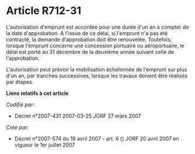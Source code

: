 # Article R712-31

L'autorisation d'emprunt est accordée pour une durée d'un an à compter de la date d'approbation. A l'issue de ce délai, si
l'emprunt n'a pas été contracté, la demande d'approbation doit être renouvelée. Toutefois, lorsque l'emprunt concerne une
concession portuaire ou aéroportuaire, le délai est porté au 31 décembre de la deuxième année suivant celle de l'approbation.

L'autorisation peut prévoir la mobilisation échelonnée de l'emprunt sur plus d'un an, par tranches successives, lorsque les
travaux doivent être réalisés par étapes.

**Liens relatifs à cet article**

_Codifié par_:

  - Décret n°2007-431 2007-03-25 JORF 27 mars 2007

_Créé par_:

  - Décret n°2007-574 du 19 avril 2007 - art. 6 () JORF 20 avril 2007 en vigueur le 1er juillet 2007
